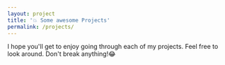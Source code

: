 ```yaml
---
layout: project
title: '💥 Some awesome Projects'
permalink: /projects/
---
```


I hope you'll get to enjoy going through each of my projects. Feel free to look around. Don't break anything!😂
